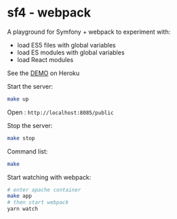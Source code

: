 # sf4 - webpack

A playground for Symfony + webpack to experiment with:

- load ES5 files with global variables
- load ES modules with global variables
- load React modules

See the [DEMO](https://sleepy-castle-87648.herokuapp.com/default) on Heroku

Start the server:   
```bash
make up
```

Open : `http://localhost:8085/public`

Stop the server:   
```bash
make stop
```

Command list:   
```bash
make
```

Start watching with webpack:   
```bash
# enter apache container
make app
# then start webpack
yarn watch
```

